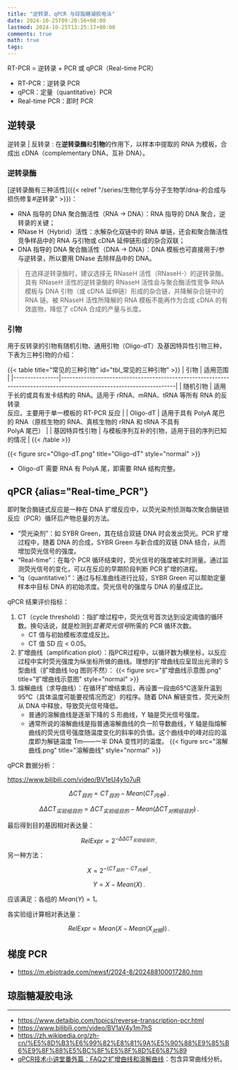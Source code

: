 ```yaml
---
title: "逆转录、qPCR 与琼脂糖凝胶电泳"
date: 2024-10-25T09:20:56+08:00
lastmod: 2024-10-25T13:25:17+08:00
comments: true
math: true
tags:
---
```


RT-PCR = 逆转录 + PCR 或 qPCR（Real-time PCR）

- RT-PCR：逆转录 PCR
- qPCR：定量（quantitative）PCR
- Real-time PCR：即时 PCR

<!--more-->

## 逆转录

逆转录 | 反转录
: 在**逆转录酶**和**引物**的作用下，以样本中提取的 RNA 为模板，合成出 cDNA（complementary DNA，互补 DNA）。

### 逆转录酶

[逆转录酶有三种活性]({{< relref "/series/生物化学与分子生物学/dna-的合成与损伤修复#逆转录" >}})：

- RNA 指导的 DNA 聚合酶活性（RNA → DNA）：RNA 指导的 DNA 聚合，逆转录的关键；
- RNase H（Hybrid）活性：水解杂化双链中的 RNA 单链，还会和聚合酶活性竞争样品中的 RNA 与引物或 cDNA 延伸链形成的杂合双联；
- DNA 指导的 DNA 聚合酶活性（DNA → DNA）：DNA 模板也可直接用于/参与逆转录，所以要用 DNase 去除样品中的 DNA。

> 在选择逆转录酶时，建议选择无 RNaseH 活性（RNaseH-）的逆转录酶。具有 RNaseH 活性的逆转录酶的 RNaseH 活性会与聚合酶活性竞争 RNA 模板与 DNA 引物（或 cDNA 延伸链）形成的杂合链，并降解杂合链中的 RNA 链。被 RNaseH 活性所降解的 RNA 模板不能再作为合成 cDNA 的有效底物，降低了 cDNA 合成的产量与长度。

### 引物

用于反转录的引物有随机引物、通用引物（Oligo-dT）及基因特异性引物三种，下表为三种引物的介绍：

{{< table title="常见的三种引物" id="tbl_常见的三种引物" >}}
| 引物           | 适用范围                                                                                                             |
|----------------|----------------------------------------------------------------------------------------------------------------------|
| 随机引物       | 适用于长的或具有发卡结构的 RNA。适用于 rRNA、mRNA、tRNA 等所有 RNA 的反转录<br/>反应。主要用于单一模板的 RT-PCR 反应 |
| Oligo-dT       | 适用于具有 PolyA 尾巴的 RNA（原核生物的 RNA、真核生物的 rRNA 和 tRNA 不具有<br/>PolyA 尾巴）                         |
| 基因特异性引物 | 与模板序列互补的引物，适用于目的序列已知的情况                                                                       |
{{< /table >}}

{{< figure src="Oligo-dT.png" title="Oligo-dT" style="normal" >}}

- Oligo-dT 需要 RNA 有 PolyA 尾，即需要 RNA 结构完整。

## qPCR {alias="Real-time\_PCR"}

即时聚合酶链式反应是一种在 DNA 扩增反应中，以荧光染剂侦测每次聚合酶链锁反应（PCR）循环后产物总量的方法。

- “荧光染剂”：如 SYBR Green，其在结合双链 DNA 时会发出荧光。PCR 扩增过程中，随着 DNA 的合成，SYBR Green 与新合成的双链 DNA 结合，从而增加荧光信号的强度。
- “Real-time”：在每个 PCR 循环结束时，荧光信号的强度被实时测量。通过监测荧光信号的变化，可以在反应的早期阶段判断 PCR 扩增的进程。
- “q（quantitative）”：通过与标准曲线进行比较，SYBR Green 可以帮助定量样本中目标 DNA 的初始浓度。荧光信号的强度与 DNA 的量成正比。

qPCR 结果评价指标：

1. CT（cycle threshold）：指扩增过程中，荧光信号首次达到设定阈值的循环数。换句话说，就是检测到*显著荧光信号*所需的 PCR 循环次数。
    - CT 值与初始模板浓度成反比。
    - CT 值 SD 应 \< 0.05。
2. 扩增曲线（amplification plot）：指PCR过程中，以循环数为横坐标，以反应过程中实时荧光强度为纵坐标所做的曲线。理想的扩增曲线应呈现出光滑的 S 型曲线（扩增曲线 log 图则不然）：
    {{< figure src="扩增曲线示意图.png" title="扩增曲线示意图" style="normal" >}}
3. 熔解曲线（求导曲线）：在循环扩增结束后，再设置一段由65℃逐渐升温到95℃（具体温度可能要视情况而定）的程序。随着 DNA 解链变性，荧光染剂从 DNA 中释放，导致荧光信号降低。
    - 普通的溶解曲线是逐渐下降的 S 形曲线，Y 轴是荧光信号强度。
    - 通常所说的溶解曲线是指普通溶解曲线的负一阶导数曲线，Y 轴是指熔解曲线的荧光信号强度随温度变化的斜率的负值。这个曲线中的峰对应的温度即为解链温度 Tm——一半 DNA 变性时的温度。
    {{< figure src="溶解曲线.png" title="溶解曲线" style="normal" >}}

qPCR 数据分析：

https://www.bilibili.com/video/BV1eU4y1o7uR

$$\Delta CT_{目的} = CT_{目的}-Mean(CT_{内参})
\,.$$

$$\Delta \Delta CT_{实验组目的} = \Delta CT_{实验组目的}-Mean(\Delta CT_{对照组目的})
\,.$$

最后得到目的基因相对表达量：

$$RelExpr = 2^{-\Delta \Delta CT_{实验组目的}}
\,.$$

另一种方法：

$$X = 2^{-(CT_{目的}-CT_{内参})}
\,.$$

$$Y = X - Mean(X)
\,.$$

应该满足：各组的 $Mean(Y)=1$。

各实验组计算相对表达量：

$$RelExpr = Mean(X - Mean(X_{对照}))
\,.$$

## 梯度 PCR

- https://m.ebiotrade.com/newsf/2024-8/202488100017280.htm

## 琼脂糖凝胶电泳



----

- https://www.detaibio.com/topics/reverse-transcription-pcr.html
- https://www.bilibili.com/video/BV1aV4y1m7hS
- https://zh.wikipedia.org/zh-cn/%E5%8D%B3%E6%99%82%E8%81%9A%E5%90%88%E9%85%B6%E9%8F%88%E5%BC%8F%E5%8F%8D%E6%87%89
- [qPCR技术小讲堂番外篇：FAQ之扩增曲线和溶解曲线](https://www.novoprotein.com.cn/rich-detail?articleId=992&title)：包含异常曲线分析。
